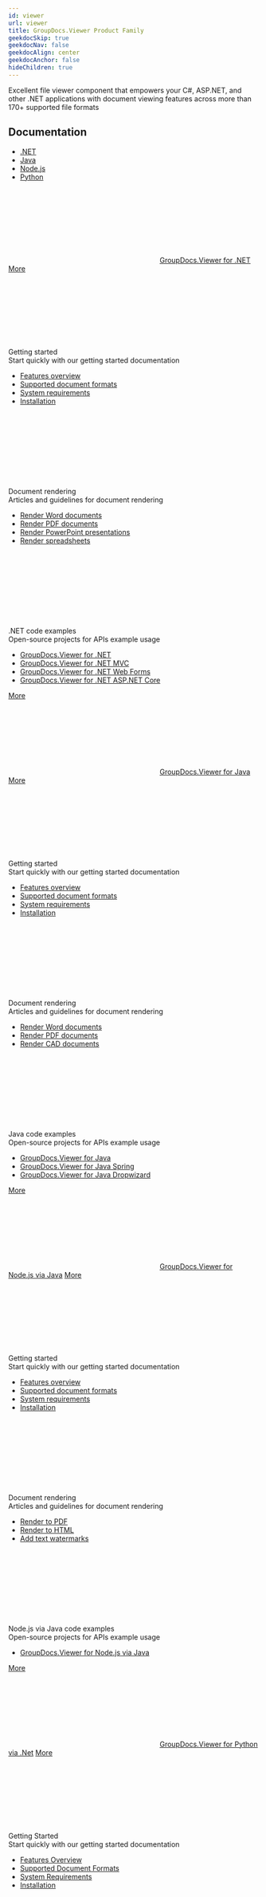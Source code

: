 ```yaml
---
id: viewer
url: viewer
title: GroupDocs.Viewer Product Family
geekdocSkip: true
geekdocNav: false
geekdocAlign: center
geekdocAnchor: false
hideChildren: true
---
```


<div class="gdoc-list-descr">
Excellent file viewer component that empowers your C#, ASP.NET, and other .NET applications with document viewing features across more than 170+ supported file formats
</div>

<h2 class="gdoc-product-title">Documentation</h2>

<div class="gdoc-platform-links">
<ul >
<li><a href="#viewer_net">.NET</a></li>
<li><a href="#viewer_java">Java</a></li>
<li><a href="#viewer_nodejs-java">Node.js</a></li>
<li><a href="#viewer_python-net">Python</a></li>
</ul>
</div>


<div class="gdoc-platforms">
<div class="gdoc-platform">
     <a id="viewer_net"></a>
        <div class="gdoc-platform__header">
            <svg class="gdoc-platform__header-icon"><use xlink:href="/img/groupdocs-stack.svg#net"></use></svg>
            <a class="gdoc-platform__header-title"  href='/viewer/net/'>GroupDocs.Viewer for .NET</a>
            <a class="gdoc-platform__header-btn"  href='/viewer/net/'>More</a>
        </div>
        <div class="gdoc-platform__cols">
            <div class="gdoc-platform__col">
                <div class="gdoc-platform__col-title">
                <svg class="gdoc-platform__col-icon"><use xlink:href="/img/groupdocs-stack.svg#time"></use></svg>
                <div>Getting started</div></div>
                <div class="gdoc-platform__col-descr">Start quickly with our getting started documentation</div>
                <ul class="gdoc-platform__col-links">
                <li> <a href='/viewer/net/features-overview/'>Features overview</a></li>
                <li> <a href='/viewer/net/supported-document-formats/'>Supported document formats</a></li>
                <li> <a href='/viewer/net/system-requirements/'>System requirements</a></li>
                <li> <a href='/viewer/net/installation/'>Installation</a></li>
                </ul>
            </div>
            <div class="gdoc-platform__col">
                    <div class="gdoc-platform__col-title">
                    <svg class="gdoc-platform__col-icon"><use xlink:href="/img/groupdocs-stack.svg#document"></use></svg>
                    <div>Document rendering</div></div>
                    <div class="gdoc-platform__col-descr">Articles and guidelines for  document rendering</div>
                    <ul class="gdoc-platform__col-links">
                    <li> <a href='/viewer/net/render-word-documents/'>Render Word documents</a></li>
                    <li> <a href='/viewer/net/render-pdf-documents/'>Render PDF documents</a></li>
                    <li> <a href='/viewer/net/render-presentations/'>Render PowerPoint presentations</a></li>
                    <li> <a href='/viewer/net/render-excel-and-apple-numbers-spreadsheets/'>Render spreadsheets</a></li>
                    </ul>
                    </div>
            <div class="gdoc-platform__col">
                    <div class="gdoc-platform__col-title">
                    <svg class="gdoc-platform__col-icon"><use xlink:href="/img/groupdocs-stack.svg#git-big"></use></svg>
                    <div>.NET code examples</div></div>
                    <div class="gdoc-platform__col-descr">Open-source projects for APIs example usage</div>
                    <ul class="gdoc-platform__col-links gdoc-platform__col-links--alt">
                    <li> <a href='https://github.com/groupdocs-viewer/GroupDocs.Viewer-for-.NET'>GroupDocs.Viewer for .NET</a></li>
                    <li> <a href='https://github.com/groupdocs-viewer/GroupDocs.Viewer-for-.NET/tree/master/Demos/MVC'>GroupDocs.Viewer for .NET MVC</a></li>
                    <li> <a href='https://github.com/groupdocs-viewer/GroupDocs.Viewer-for-.NET/tree/master/Demos/WebForms'>GroupDocs.Viewer for .NET Web Forms</a></li>
                    <li> <a href='https://github.com/groupdocs-viewer/GroupDocs.Viewer-for-.NET/tree/master/Demos/ASP.NET%20Core'>GroupDocs.Viewer for .NET ASP.NET Core</a></li>
                    </ul>
            </div>
        </div>
        <div class="gdoc-platform__footer">
            <a class="gdoc-platform__footer-btn"  href='/viewer/net/'>More</a>
        </div>
    </div>
    <div class="gdoc-platform">
    <a id="viewer_java"></a>
        <div class="gdoc-platform__header">
            <svg class="gdoc-platform__header-icon"><use xlink:href="/img/groupdocs-stack.svg#java"></use></svg>
            <a class="gdoc-platform__header-title"  href='/viewer/java/'>GroupDocs.Viewer for Java</a>
            <a class="gdoc-platform__header-btn"  href='/viewer/java/'>More</a>
        </div>
        <div class="gdoc-platform__cols">
            <div class="gdoc-platform__col">
                <div class="gdoc-platform__col-title">
                <svg class="gdoc-platform__col-icon"><use xlink:href="/img/groupdocs-stack.svg#time"></use></svg>
                <div>Getting started</div></div>
                <div class="gdoc-platform__col-descr">Start quickly with our getting started documentation</div>
                <ul class="gdoc-platform__col-links">
                <li> <a href='/viewer/java/features-overview/'>Features overview</a></li>
                            <li> <a href='/viewer/java/supported-document-formats/'>Supported document formats</a></li>
                            <li> <a href='/viewer/java/system-requirements/'>System requirements</a></li>
                            <li> <a href='/viewer/java/installation/'>Installation</a></li>
                </ul>
            </div>
            <div class="gdoc-platform__col">
                    <div class="gdoc-platform__col-title">
                    <svg class="gdoc-platform__col-icon"><use xlink:href="/img/groupdocs-stack.svg#document"></use></svg>
                    <div>Document rendering</div></div>
                    <div class="gdoc-platform__col-descr">Articles and guidelines for  document rendering</div>
                    <ul class="gdoc-platform__col-links">
                <li> <a href='/viewer/java/how-to-view-word-documents-using-java/'>Render Word documents</a></li>
                    <li> <a href='/viewer/java/how-to-view-pdf-documents-using-java/'>Render PDF documents</a></li>
                    <li> <a href='/viewer/java/how-to-view-cad-documents-using-java/'>Render CAD documents</a></li>
                    </ul>
                    </div>
            <div class="gdoc-platform__col">
                    <div class="gdoc-platform__col-title">
                    <svg class="gdoc-platform__col-icon"><use xlink:href="/img/groupdocs-stack.svg#git-big"></use></svg>
                    <div>Java code examples</div></div>
                    <div class="gdoc-platform__col-descr">Open-source projects for APIs example usage</div>
                    <ul class="gdoc-platform__col-links gdoc-platform__col-links--alt">
                    <li> <a href='https://github.com/groupdocs-viewer/GroupDocs.Viewer-for-Java'>GroupDocs.Viewer for Java</a></li>
                    <li> <a href='https://github.com/groupdocs-viewer/GroupDocs.Viewer-for-Java/tree/master/Demos/Spring'>GroupDocs.Viewer for Java Spring</a></li>
                    <li> <a href='https://github.com/groupdocs-viewer/GroupDocs.Viewer-for-Java/tree/master/Demos/Dropwizard'>GroupDocs.Viewer for Java Dropwizard</a></li>
                    </ul>
            </div>
        </div>
        <div class="gdoc-platform__footer">
            <a class="gdoc-platform__footer-btn"  href='/viewer/java/'>More</a>
        </div>
    </div>
    <div class="gdoc-platform">
    <a id="viewer_nodejs-java"></a>
        <div class="gdoc-platform__header">
            <svg class="gdoc-platform__header-icon"><use xlink:href="/img/groupdocs-stack.svg#nodejs"></use></svg>
            <a class="gdoc-platform__header-title"  href='/viewer/nodejs-java/'>GroupDocs.Viewer for Node.js via Java</a>
            <a class="gdoc-platform__header-btn"  href='/viewer/nodejs-java/'>More</a>
        </div>
        <div class="gdoc-platform__cols">
            <div class="gdoc-platform__col">
                <div class="gdoc-platform__col-title">
                <svg class="gdoc-platform__col-icon"><use xlink:href="/img/groupdocs-stack.svg#time"></use></svg>
                <div>Getting started</div></div>
                <div class="gdoc-platform__col-descr">Start quickly with our getting started documentation</div>
                <ul class="gdoc-platform__col-links">
                <li> <a href='/viewer/nodejs-java/features-overview/'>Features overview</a></li>
                            <li> <a href='/viewer/nodejs-java/supported-document-formats/'>Supported document formats</a></li>
                            <li> <a href='/viewer/nodejs-java/system-requirements/'>System requirements</a></li>
                            <li> <a href='/viewer/nodejs-java/installation/'>Installation</a></li>
                </ul>
            </div>
            <div class="gdoc-platform__col">
                    <div class="gdoc-platform__col-title">
                    <svg class="gdoc-platform__col-icon"><use xlink:href="/img/groupdocs-stack.svg#document"></use></svg>
                    <div>Document rendering</div></div>
                    <div class="gdoc-platform__col-descr">Articles and guidelines for  document rendering</div>
                    <ul class="gdoc-platform__col-links">
                <li> <a href='/viewer/nodejs-java/rendering-to-pdf/'>Render to PDF</a></li>
                    <li> <a href='/viewer/nodejs-java/rendering-to-html/'>Render to HTML</a></li>
                    <li> <a href='/viewer/nodejs-java/add-text-watermark/'>Add text watermarks</a></li>
                    </ul>
                    </div>
            <div class="gdoc-platform__col">
                    <div class="gdoc-platform__col-title">
                    <svg class="gdoc-platform__col-icon"><use xlink:href="/img/groupdocs-stack.svg#git-big"></use></svg>
                    <div>Node.js via Java code examples</div></div>
                    <div class="gdoc-platform__col-descr">Open-source projects for APIs example usage</div>
                    <ul class="gdoc-platform__col-links gdoc-platform__col-links--alt">
                    <li> <a href='https://github.com/groupdocs-viewer/GroupDocs.Viewer-for-Node.js-via-Java'>GroupDocs.Viewer for Node.js via Java</a></li>
                    </ul>
            </div>
        </div>
        <div class="gdoc-platform__footer">
            <a class="gdoc-platform__footer-btn"  href='/viewer/nodejs-java/'>More</a>
        </div>
    </div>
    <div class="gdoc-platform">
    <a id="viewer_python-net"></a>
        <div class="gdoc-platform__header">
            <svg class="gdoc-platform__header-icon"><use xlink:href="/img/groupdocs-stack.svg#python"></use></svg>
            <a class="gdoc-platform__header-title"  href='/viewer/python-net/'>GroupDocs.Viewer for Python via .Net</a>
            <a class="gdoc-platform__header-btn"  href='/viewer/python-net/'>More</a>
        </div>
        <div class="gdoc-platform__cols">
            <div class="gdoc-platform__col">
                <div class="gdoc-platform__col-title">
                <svg class="gdoc-platform__col-icon"><use xlink:href="/img/groupdocs-stack.svg#time"></use></svg>
                <div>Getting Started</div></div>
                <div class="gdoc-platform__col-descr">Start quickly with our getting started documentation</div>
                <ul class="gdoc-platform__col-links">
                <li> <a href='/viewer/python-net/features-overview/'>Features  Overview</a></li>
                            <li> <a href='/viewer/python-net/supported-document-formats/'>Supported Document Formats</a></li>
                            <li> <a href='/viewer/python-net/system-requirements/'>System Requirements</a></li>
                            <li> <a href='/viewer/python-net/installation/'>Installation</a></li>
                </ul>
            </div>
            <div class="gdoc-platform__col">
                    <div class="gdoc-platform__col-title">
                    <svg class="gdoc-platform__col-icon"><use xlink:href="/img/groupdocs-stack.svg#document"></use></svg>
                    <div>Document rendering</div></div>
                    <div class="gdoc-platform__col-descr">Articles and guidelines for  document rendering</div>
                    <ul class="gdoc-platform__col-links">
                <li> <a href='/viewer/python-net/rendering-to-pdf/'>Render to PDF</a></li>
                    <li> <a href='/viewer/python-net/rendering-to-html/'>Render to HTML</a></li>
                    <li> <a href='/viewer/python-net/add-text-watermark/'>Add text watermarks</a></li>
                    </ul>
                    </div>
            <div class="gdoc-platform__col">
                    <div class="gdoc-platform__col-title">
                    <svg class="gdoc-platform__col-icon"><use xlink:href="/img/groupdocs-stack.svg#git-big"></use></svg>
                    <div>Python via .Net Code Examples</div></div>
                    <div class="gdoc-platform__col-descr">Open-source projects for APIs example usage</div>
                    <ul class="gdoc-platform__col-links gdoc-platform__col-links--alt">
                    <li> <a href='https://github.com/groupdocs-viewer/GroupDocs.Viewer-for-Python-via-.Net'>GroupDocs.Viewer for Python via .Net</a></li>
                    </ul>
            </div>
        </div>
        <div class="gdoc-platform__footer">
            <a class="gdoc-platform__footer-btn"  href='/viewer/python-net/'>More</a>
        </div>
    </div>

</div>




<h2 class="gdoc-product-title">Live demos</h2>

<div class="gdoc-product-examples">
<div class="gdoc-product-example gdoc-product-example--mobile-fix">
<ul class="gdoc-product-example__list">
<li> 
 <svg class="gdoc-product-example__icon"><use xlink:href="/img/groupdocs-stack.svg#docker"></use></svg>
<div>
<a class="gdoc-product-example__link" rel="nofollow" href="https://hub.docker.com/r/groupdocs/viewer">GroupDocs.Viewer for .NET at DockerHub</a>
<div class="gdoc-product-example__descr">Out-of-the-box docker container</div>
</div>
</li>

</ul>
</div>

<div class="gdoc-product-example">
<ul class="gdoc-product-example__list gdoc-product-example__list--app">
<li > 
 <svg class="gdoc-product-example__icon"><use xlink:href="/img/groupdocs-stack.svg#app"></use></svg>
<div>
<a class="gdoc-product-example__link" href="https://products.groupdocs.app/viewer/total">GroupDocs.Viewer Free App</a>
<div class="gdoc-product-example__descr">View 170+ file and document types online for free</div>
</div>
</li>

</ul>
</div>

</div>
